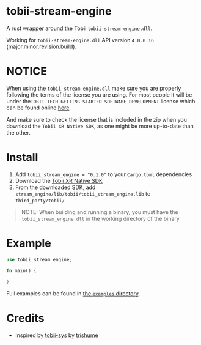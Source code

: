 # tobii-stream-engine
A rust wrapper around the Tobii `tobii-stream-engine.dll`.

Working for `tobii-stream-engine.dll` API version `4.0.0.16` (major.minor.revision.build).

# NOTICE
When using the `tobii-stream-engine.dll` make sure you are properly following the terms of the license you are using.
For most people it will be under the`TOBII TECH GETTING STARTED SOFTWARE DEVELOPMENT` license which can be found online [here](https://developer.tobii.com/wp-content/uploads/2021/01/Tobii-Tech-Getting-Started-SDLA-29-Sept-2020FINAL.pdf).

And make sure to check the license that is included in the zip when you download the `Tobii XR Native SDK`, as one might be more up-to-date than the other.

# Install
1. Add `tobii_stream_engine = "0.1.0"` to your `Cargo.toml` dependencies
2. Download the [Tobii XR Native SDK](https://developer.tobii.com/download-packages/tobii-xr-native-sdk/)
3. From the downloaded SDK, add `stream_engine/lib/tobii/tobii_stream_engine.lib` to `third_party/tobii/`

> NOTE: When building and running a binary, you must have the `tobii_stream_engine.dll` in the working directory of the binary

# Example

```rust
use tobii_stream_engine;

fn main() {
    
}
```

Full examples can be found in [the `examples` directory](examples).


# Credits
- Inspired by [tobii-sys](https://github.com/trishume/tobii-sys) by [trishume](https://github.com/trishume)
